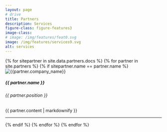 ```yaml
---
layout: page
# drive
title: Partners
description: Services
figure-class: figure-features3
image-class: 
# image: /img/features/feat0.svg
image: /img/features/services9.svg
alt: services
---
```




<article class="ov-services">
    <div class="container">
        {% for sitepartner in site.data.partners.docs %}
            {% for partner in site.partners %}
            {% if sitepartner.name == partner.name %}
            <div class="row ov-services-row"> 
                <div class="col-12">
                    <div class="d-md-flex justify-content-between">
                        <!-- logo -->
                        <div class="order-1">
                            <img height="" width="" src="{{ site.url }}/img/partners/{{ partner.company_logo }}?v=4"
                            alt="{{partner.company_name}}" class="serv-logo">
                        </div>
                        <div class="order-0">
                            <h5>{{ partner.name }} </h5>
                            <h6>{{ partner.position }}</h6>
                        </div>                        
                    </div>
                    {{ partner.content | markdownify }}
                </div>
            </div>
            <hr>
            {% endif %}            
            {% endfor %}
        {% endfor %}
    </div>
</article>


<!-- <i class="fa fa-globe"></i> -->
